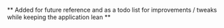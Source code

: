 ** Added for future reference and as a todo list for improvements / tweaks while keeping the application lean **